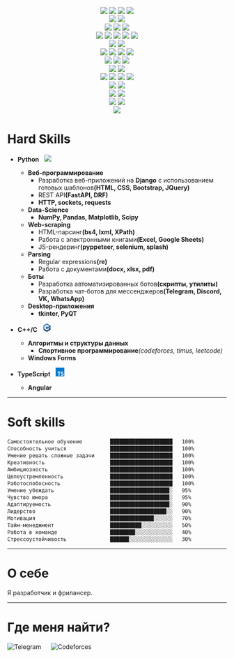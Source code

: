 
<p align="center">
  <img src="https://img.shields.io/badge/Python-3776AB?style=for-the-badge&logo=python&logoColor=white">
  <img src="https://img.shields.io/badge/Django-092E20?style=for-the-badge&logo=django&logoColor=white">
  <img src="https://img.shields.io/badge/NumPy-3776AB?style=for-the-badge&logo=numpy&logoColor=white">
  <img src="https://img.shields.io/badge/Pandas-0078D4?style=for-the-badge&logo=pandas&logoColor=white">

  <br>

  <img src="https://img.shields.io/badge/SQLite-07405E?style=for-the-badge&logo=sqlite&logoColor=white">
  <img src="https://img.shields.io/badge/PostgreSQL-316192?style=for-the-badge&logo=postgresql&logoColor=white">

  <br>

  <img src="https://img.shields.io/badge/Codeforces-445f9d?style=for-the-badge&logo=Codeforces&logoColor=white">  
  <img src="https://img.shields.io/badge/-LeetCode-FFA116?style=for-the-badge&logo=LeetCode&logoColor=black">
  <img src="https://img.shields.io/badge/-Sololearn-3a464b?style=for-the-badge&logo=Sololearn&logoColor=white">

  <br>
  
  <img src="https://img.shields.io/badge/HTML5-E34F26?style=for-the-badge&logo=html5&logoColor=white">
  <img src="https://img.shields.io/badge/CSS3-1572B6?style=for-the-badge&logo=css3&logoColor=white">
  <img src="https://img.shields.io/badge/JavaScript-F7DF1E?style=for-the-badge&logo=javascript&logoColor=black">
  <img src="https://img.shields.io/badge/Bootstrap-563D7C?style=for-the-badge&logo=bootstrap&logoColor=white">
  <img src="https://img.shields.io/badge/jQuery-0769AD?style=for-the-badge&logo=jquery&logoColor=white">
  
  <br>

  <img src="https://img.shields.io/badge/TypeScript-007ACC?style=for-the-badge&logo=typescript&logoColor=white">
  <img src="https://img.shields.io/badge/Angular-DD0031?style=for-the-badge&logo=angular&logoColor=white">

  <br>

  <img src="https://img.shields.io/badge/C-00599C?style=for-the-badge&logo=c&logoColor=white">
  <img src="https://img.shields.io/badge/C%2B%2B-00599C?style=for-the-badge&logo=c%2B%2B&logoColor=white">
  <img src="https://img.shields.io/badge/Go-00ADD8?style=for-the-badge&logo=go&logoColor=white">
  <img src="https://img.shields.io/badge/Kotlin-0095D5?&style=for-the-badge&logo=kotlin&logoColor=white">
  
  <br>

  <img src="https://img.shields.io/badge/Jupyter-F38020?style=for-the-badge&logo=jupyter&logoColor=white">
  <img src="https://img.shields.io/badge/Markdown-000000?style=for-the-badge&logo=markdown&logoColor=white">
  <img src="https://img.shields.io/badge/LaTeX-1f425f?style=for-the-badge&logo=latex&logoColor=white">

  <br>

  <img src="https://img.shields.io/badge/Shell_Script-121011?style=for-the-badge&logo=gnu-bash&logoColor=white">
  <img src="https://img.shields.io/badge/Powershell-2CA5E0?style=for-the-badge&logo=powershell&logoColor=white">
  
  <br>
  
  <img src="https://img.shields.io/badge/Microsoft_Word-2B579A?style=for-the-badge&logo=microsoft-word&logoColor=white">
  <img src="https://img.shields.io/badge/Microsoft_Excel-217346?style=for-the-badge&logo=microsoft-excel&logoColor=white">
  <img src="https://img.shields.io/badge/Google%20Sheets-34A853?style=for-the-badge&logo=google-sheets&logoColor=white">
  <img src="https://img.shields.io/badge/PDF-840010?style=for-the-badge&logo=adobe&logoColor=white">
  
  <br>
  
  <img src="https://img.shields.io/badge/NVIDIA-GTX1660ti-76B900?style=for-the-badge&logo=nvidia&logoColor=white">
  <img src="https://img.shields.io/badge/AMD-Ryzen_7_4800H-ED1C24?style=for-the-badge&logo=amd&logoColor=white">
  
  <br>
  
  <img src="https://img.shields.io/badge/Visual_Studio_Code-0078D4?style=for-the-badge&logo=visual%20studio%20code&logoColor=white">
  <img src="https://img.shields.io/badge/Google_chrome-4285F4?style=for-the-badge&logo=Google-chrome&logoColor=white">

  <br>
  
  <img src="https://img.shields.io/badge/Linux-FCC624?style=for-the-badge&logo=linux&logoColor=black">
  <img src="https://img.shields.io/badge/Windows-0078D6?style=for-the-badge&logo=windows&logoColor=white">
  
  <br>
  
  <img src="https://img.shields.io/badge/FL.ru-6FDA44?style=for-the-badge&logo=Upwork&logoColor=white">
<p>
  
# Hard Skills
* **Python** &nbsp; <img width=20 src="https://raw.githubusercontent.com/Thomas-George-T/Thomas-George-T/master/assets/python.svg">
  * **Веб-программирование**
      * Разработка веб-приложений на **Django** с использованием готовых шаблонов<b>(HTML, CSS, Bootstrap, JQuery)</b> 
      * REST API<b>(FastAPI, DRF)</b>
      * **HTTP, sockets, requests**
  * **Data-Science**
      * **NumPy, Pandas, Matplotlib, Scipy**
  * **Web-scraping**
      * HTML-парсинг<b>(bs4, lxml, XPath)</b>
      * Работа с электронными книгами<b>(Excel, Google Sheets)</b>
      * JS-рендеринг<b>(pyppeteer, selenium, splash)</b>
  * **Parsing**
      * Regular expressions<b>(re)</b>
      * Работа с документами<b>(docx, xlsx, pdf)</b>
  * **Боты**
      * Разработка автоматизированных ботов<b>(скрипты, утилиты)</b>
      * Разработка чат-ботов для мессенджеров<b>(Telegram, Discord, VK, WhatsApp)</b>
  * **Desktop-приложения**
      * **tkinter, PyQT**

* **C++/C** &nbsp; <img height="20" src="https://raw.githubusercontent.com/github/explore/80688e429a7d4ef2fca1e82350fe8e3517d3494d/topics/cpp/cpp.png">
  * <b>Алгоритмы и структуры данных</b>
      * <b>Спортивное программирование</b><i>(codeforces, timus, leetcode)</i>
  * <b>Windows Forms</b>
* **TypeScript** &nbsp; <img height="20" src="https://raw.githubusercontent.com/github/explore/80688e429a7d4ef2fca1e82350fe8e3517d3494d/topics/typescript/typescript.png">
  * **Angular**

<hr>

# Soft skills

```text
Самостоятельное обучение         ████████████████████   100% 
Способность учиться              ████████████████████   100%
Умение решать сложные задачи     ████████████████████   100%
Креативность                     ████████████████████   100%
Амбициозность                    ████████████████████   100%
Целеустремленность               ████████████████████   100%
Работоспобосность                ████████████████████   100%
Умение убеждать                  ███████████████████░   95%
Чувство юмора                    ███████████████████░   95%
Адаптируемость                   ███████████████████░   90%
Лидерство                        ██████████████████░░   90%
Мотивация                        ██████████████░░░░░░   70%
Тайм-менеджмент                  ██████████░░░░░░░░░░   50%
Работа в команде                 ████████░░░░░░░░░░░░   40%
Стрессоустойчивость              ██████░░░░░░░░░░░░░░   30%
```

<hr>

 

# О себе
  Я разработчик и фрилансер.

<hr>

# Где меня найти?

<a target="_blank" href="https://t.me/NaZaR_IO/">
  <img align="left" alt="Telegram" width="100px" src="https://img.shields.io/badge/Telegram-445f9d?style=for-the-badge&logo=Telegram&logoColor=white"/>
</a>

<a target="_blank" href="https://codeforces.com/profile/NaZaR.IO">
  <img align="left" alt="Codeforces" src="https://cp-logo.vercel.app/codeforces/NaZaR.IO" />
</a>
